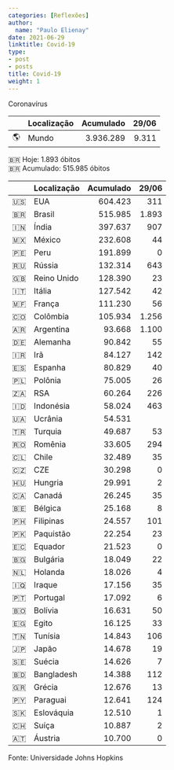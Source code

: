 ```yaml
---
categories: [Reflexões]
author:
  name: "Paulo Elienay"
date: 2021-06-29
linktitle: Covid-19
type:
- post
- posts
title: Covid-19
weight: 1
---
```


Coronavírus

|       | Localização | Acumulado | 29/06 |
| :---: | :---        | ---:      | ---:  |
| 🌎    | Mundo       | 3.936.289 | 9.311 | 

🇧🇷 Hoje: 1.893 óbitos  
🇧🇷 Acumulado: 515.985 óbitos

|       | Localização | Acumulado | 29/06 |
| :---: | :---        | ---:      | ---:  |
| 🇺🇸    | EUA         | 604.423   | 311   |
| 🇧🇷    | Brasil      | 515.985   | 1.893 |
| 🇮🇳    | Índia       | 397.637   | 907   |
| 🇲🇽    | México      | 232.608   | 44    |
| 🇵🇪    | Peru        | 191.899   | 0     |
| 🇷🇺    | Rússia      | 132.314   | 643   |
| 🇬🇧    | Reino Unido | 128.390   | 23    |
| 🇮🇹    | Itália      | 127.542   | 42    |
| 🇲🇫    | França      | 111.230   | 56    |
| 🇨🇴    | Colômbia    | 105.934   | 1.256 |
| 🇦🇷    | Argentina   | 93.668    | 1.100 |
| 🇩🇪    | Alemanha    | 90.842    | 55    |
| 🇮🇷    | Irã         | 84.127    | 142   |
| 🇪🇸    | Espanha     | 80.829    | 40    |
| 🇵🇱    | Polônia     | 75.005    | 26    |
| 🇿🇦    | RSA         | 60.264    | 226   |
| 🇮🇩    | Indonésia   | 58.024    | 463   |
| 🇺🇦    | Ucrânia     | 54.531    |       |
| 🇹🇷    | Turquia     | 49.687    | 53    |
| 🇷🇴    | Romênia     | 33.605    | 294   |
| 🇨🇱    | Chile       | 32.489    | 35    |
| 🇨🇿    | CZE         | 30.298    | 0     |
| 🇭🇺    | Hungria     | 29.991    | 2     |
| 🇨🇦    | Canadá      | 26.245    | 35    |
| 🇧🇪    | Bélgica     | 25.168    | 8     |
| 🇵🇭    | Filipinas   | 24.557    | 101   |
| 🇵🇰    | Paquistão   | 22.254    | 23    |
| 🇪🇨    | Equador     | 21.523    | 0     |
| 🇧🇬    | Bulgária    | 18.049    | 22    |
| 🇳🇱    | Holanda     | 18.026    | 4     |
| 🇮🇶    | Iraque      | 17.156    | 35    |
| 🇵🇹    | Portugal    | 17.092    | 6     |
| 🇧🇴    | Bolívia     | 16.631    | 50    |
| 🇪🇬    | Egito       | 16.125    | 33    |
| 🇹🇳    | Tunísia     | 14.843    | 106   |
| 🇯🇵    | Japão       | 14.678    | 19    |
| 🇸🇪    | Suécia      | 14.626    | 7     |
| 🇧🇩    | Bangladesh  | 14.388    | 112   |
| 🇬🇷    | Grécia      | 12.676    | 13    |
| 🇵🇾    | Paraguai    | 12.641    | 124   |
| 🇸🇰    | Eslováquia  | 12.510    | 1     |
| 🇨🇭    | Suíça       | 10.887    | 2     |
| 🇦🇹    | Áustria     | 10.700    | 0     |

Fonte: Universidade Johns Hopkins
